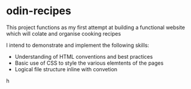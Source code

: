 # odin-recipes

This project functions as my first attempt at building a functional website which will colate and organise cooking recipes

I intend to demonstrate and implement the following skills:

- Understanding of HTML conventions and best practices
- Basic use of CSS to style the various elemtents of the pages
- Logical file structure inline with convetion

h